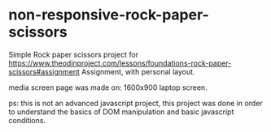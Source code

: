 # non-responsive-rock-paper-scissors

Simple Rock paper scissors project for https://www.theodinproject.com/lessons/foundations-rock-paper-scissors#assignment Assignment, with personal layout.

media screen page was made on: 1600x900 laptop screen.

ps: this is not an advanced javascript project, this project was done in order
to understand the basics of DOM manipulation and basic javascript conditions.
